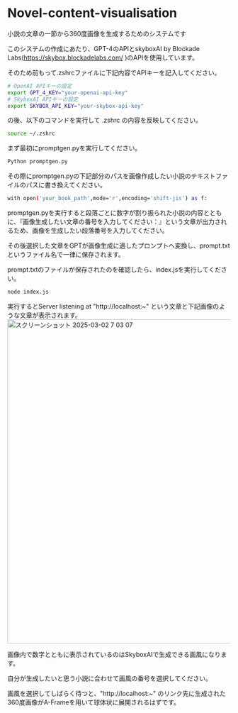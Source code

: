 # Novel-content-visualisation
小説の文章の一節から360度画像を生成するためのシステムです

このシステムの作成にあたり、GPT-4のAPIとskyboxAI by Blockade Labs(https://skybox.blockadelabs.com/ )のAPIを使用しています。

そのため前もって.zshrcファイルに下記内容でAPIキーを記入してください。

```bash
# OpenAI APIキーの設定
export GPT_4_KEY="your-openai-api-key"
# SkyboxAI APIキーの設定
export SKYBOX_API_KEY="your-skybox-api-key"
```
の後、以下のコマンドを実行して .zshrc の内容を反映してください。
```bash
source ~/.zshrc
```

まず最初にpromptgen.pyを実行してください。

```bash
Python promptgen.py
```

その際にpromptgen.pyの下記部分のパスを画像作成したい小説のテキストファイルのパスに書き換えてください。
```bash
with open('your_book_path',mode='r',encoding='shift-jis') as f:
```

promptgen.pyを実行すると段落ごとに数字が割り振られた小説の内容とともに、『画像生成したい文章の番号を入力してください：』という文章が出力されるため、画像を生成したい段落番号を入力してください。

その後選択した文章をGPTが画像生成に適したプロンプトへ変換し、prompt.txtというファイル名で一律に保存されます。


prompt.txtのファイルが保存されたのを確認したら、index.jsを実行してください。
```bash
node index.js
```
実行するとServer listening at "http://localhost:~" という文章と下記画像のような文章が表示されます。
<img width="731" alt="スクリーンショット 2025-03-02 7 03 07" src="https://github.com/user-attachments/assets/db4ed016-6e8f-41cd-b48b-ff560a370890" />

画像内で数字とともに表示されているのはSkyboxAIで生成できる画風になります。

自分が生成したいと思う小説に合わせて画風の番号を選択してください。

画風を選択してしばらく待つと、"http://localhost:~" のリンク先に生成された360度画像がA-Frameを用いて球体状に展開されるはずです。
